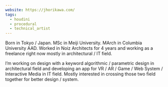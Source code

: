 ```yaml
---
website: https://jhorikawa.com/
tags:
  - houdini
  - procedural
  - technical_artist
---
```


Born in Tokyo / Japan. MSc in Meiji University. MArch in Columbia University AAD. Worked in Noiz Architects for 4 years and working as a freelance right now mostly in architectural / IT field.

I’m working on design with a keyword algorithmic / parametric design in architectural field and developing an app for VR / AR / Game / Web System / Interactive Media in IT field. Mostly interested in crossing those two field together for better design / system.